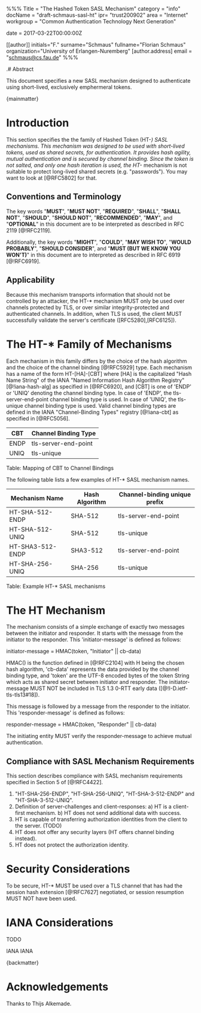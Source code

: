 %%%
Title = "The Hashed Token SASL Mechanism"
category = "info"
docName = "draft-schmaus-sasl-ht"
ipr= "trust200902"
area = "Internet"
workgroup = "Common Authentication Technology Next Generation"

date = 2017-03-22T00:00:00Z

[[author]]
initials="F."
surname="Schmaus"
fullname="Florian Schmaus"
organization="University of Erlangen-Nuremberg"
 [author.address]
 email = "schmaus@cs.fau.de"
%%%

.# Abstract

This document specifies a new SASL mechanism designed to authenticate using short-lived, exclusively emphermeral tokens.

{mainmatter}

#  Introduction

This section specifies the the family of Hashed Token (HT-*) SASL mechanisms.
This mechanism was designed to be used with short-lived tokens, used as shared secrets, for authentication.
It provides hash agility, mutual authentication and is secured by channel binding.
Since the token is not salted, and only one hash iteration is used, the HT-* mechanism is not suitable to protect long-lived shared secrets (e.g. "passwords").
You may want to look at [@RFC5802] for that.
  
##  Conventions and Terminology

The key words "**MUST**", "**MUST NOT**", "**REQUIRED**", "**SHALL**", "**SHALL NOT**",
"**SHOULD**", "**SHOULD NOT**", "**RECOMMENDED**", "**MAY**", and "**OPTIONAL**" in this
document are to be interpreted as described in RFC 2119 [@!RFC2119].

Additionally, the key words "**MIGHT**", "**COULD**", "**MAY WISH TO**", "**WOULD
PROBABLY**", "**SHOULD CONSIDER**", and "**MUST (BUT WE KNOW YOU WON'T)**" in
this document are to interpreted as described in RFC 6919 [@!RFC6919].

## Applicability

Because this mechanism transports information that should not be controlled by an attacker, the HT-* mechanism MUST only be used over channels protected by TLS, or over similar integrity-protected and authenticated channels.
In addition, when TLS is used, the client MUST successfully validate the server's certificate ([RFC5280],[RFC6125]).

#  The HT-* Family of Mechanisms

Each mechanism in this family differs by the choice of the hash algorithm and the choice of the channel binding [@!RFC5929] type.
Each mechanism has a name of the form HT-\[HA\]-\[CBT\] where \[HA\] is the capitalized "Hash Name String" of the IANA "Named Information Hash Algorithm Registry" [@!iana-hash-alg] as specified in [@RFC6920], and \[CBT\] is one of 'ENDP' or 'UNIQ' denoting the channel binding type.
In case of 'ENDP', the tls-server-end-point channel binding type is used.
In case of 'UNIQ', the tls-unique channel binding type is used.
Valid channel binding types are defined in the IANA "Channel-Binding Types" registry [@!iana-cbt] as specified in [@RFC5056].

CBT   | Channel Binding Type 
------|-----------------------
ENDP  | tls-server-end-point 
UNIQ  | tls-unique
Table: Mapping of CBT to Channel Bindings

The following table lists a few examples of HT-* SASL mechanism names.

Mechanism Name      | Hash Algorithm   | Channel-binding unique prefix
--------------------|------------------|------------------------------
HT-SHA-512-ENDP     | SHA-512          | tls-server-end-point
HT-SHA-512-UNIQ     | SHA-512          | tls-unique
HT-SHA3-512-ENDP    | SHA3-512         | tls-server-end-point
HT-SHA-256-UNIQ     | SHA-256          | tls-unique
Table: Example HT-* SASL mechanisms

# The HT Mechanism

The mechanism consists of a simple exchange of exactly two messages between the initiator and responder.
It starts with the message from the initiator to the responder.
This 'initiator-message' is defined as follows:

initiator-message = HMAC(token, "Initiator" || cb-data)

HMAC() is the function defined in [@!RFC2104] with H being the chosen hash algorithm, 'cb-data' represents the data provided by the channel binding type, and 'token' are the UTF-8 encoded bytes of the token String which acts as shared secret between initiator and responder.
The initiator-message MUST NOT be included in TLS 1.3 0-RTT early data ([@!I-D.ietf-tls-tls13#18]).

This message is followed by a message from the responder to the initiator. This 'responder-message' is defined as follows:

responder-message = HMAC(token, "Responder" || cb-data)

The initiating entity MUST verify the responder-message to achieve mutual authentication.

## Compliance with SASL Mechanism Requirements

This section describes compliance with SASL mechanism requirements specified in Section 5 of [@!RFC4422].

1.   "HT-SHA-256-ENDP", "HT-SHA-256-UNIQ", "HT-SHA-3-512-ENDP" and "HT-SHA-3-512-UNIQ".
2.   Definition of server-challenges and client-responses:
     a)  HT is a client-first mechanism.
     b)  HT does not send additional data with success.
3.   HT is capable of transferring authorization identities from the client to the server. (TODO)
4.   HT does not offer any security layers (HT offers channel binding instead).
5.   HT does not protect the authorization identity.

#  Security Considerations

To be secure, HT-* MUST be used over a TLS channel that has had the session hash extension [@!RFC7627] negotiated, or session resumption MUST NOT have been used.

#  IANA Considerations

TODO

<reference anchor='iana-hash-alg' target='https://www.iana.org/assignments/named-information/named-information.xhtml#hash-alg'>
    <front>
        <title>IANA Named Information Hash Algorithm Registry</title>
        <author initials='N.' surname='Williams' fullname='Nicolas Williams'>
            <organization>IANA</organization>
        </author>
        <date year='2010'/>
    </front>
</reference>

<reference anchor='iana-cbt' target='https://www.iana.org/assignments/channel-binding-types/channel-binding-types.xhtml'>
    <front>
        <title>IANA Channel-Binding Types</title>
        <author initials='N.' surname='Williams' fullname='Nicolas Williams'>
            <organization>IANA</organization>
        </author>
        <date year='2010'/>
    </front>
</reference>

{backmatter}

# Acknowledgements

Thanks to Thijs Alkemade.
